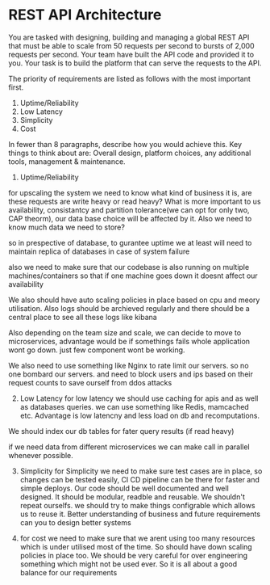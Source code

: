 # REST API Architecture

You are tasked with designing, building and managing a global REST API that must be able to scale from 50 requests per second to bursts of 2,000 requests per second. Your team have built the API code and provided it to you. Your task is to build the platform that can serve the requests to the API.

The priority of requirements are listed as follows with the most important first.

1. Uptime/Reliability
2. Low Latency
3. Simplicity
4. Cost


In fewer than 8 paragraphs, describe how you would achieve this. Key things to think about are: Overall design, platform choices, any additional tools, management & maintenance.

1. Uptime/Reliability

for upscaling the system we need to know what kind of business it is, are these requests are write heavy or read heavy? What is more important to us availability, consistantcy and partition tolerance(we can opt for only two, CAP theorm), our data base choice will be affected by it. Also we need to know much data we need to store?

so in prespective of database, to gurantee uptime we at least will need to maintain replica of databases in case of system failure


also we need to make sure that our codebase is also running on multiple machines/containers so that if one machine goes down it doesnt affect our availability 

We also should have auto scaling policies in place based on cpu and meory utilisation. Also logs should be archieved regularly and there should be a central place to see all these logs like kibana

Also depending on the team size and scale, we can decide to move to microservices, advantage would be if somethings fails whole application wont go down. just few component wont be working.

We also need to use something like Nginx to rate limit our servers. so no one bombard our servers. and need to block users and ips based on their request counts to save ourself from ddos attacks

2. Low Latency
for low latency we should use caching for apis and as well as databases queries. we can use something like Redis, mamcached etc. Advantage is low latencny and less load on db and recomputations.

We should index our db tables for fater query results (if read heavy)

if we need data from different microservices we can make call in parallel whenever possible.

3. Simplicity
for Simplicity we need to make sure test cases are in place, so changes can be tested easily, CI CD pipeline can be there for faster and simple deploys. Our code should be well documented and well designed. It should be modular, readble and reusable. We shouldn't repeat ourselfs. we should try to make things configrable which allows us to reuse it. Better understanding of business and future requirements can you to design better systems

4. for cost we need to make sure that we arent using too many resources which is under utilised most of the time. So should have down scaling policies in place too. We should be very careful for over engineering something which might not be used ever. So it is all about a good balance for our requirements 

